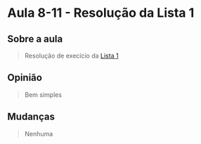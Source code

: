 # Aula 8-11 - Resolução da Lista 1

## Sobre a aula

> Resolução de execício da <a href="../Exercicios/Lista.pdf">Lista 1</a>

## Opinião

> Bem simples

## Mudanças

> Nenhuma
